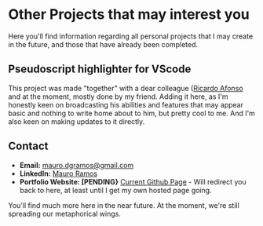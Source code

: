 # Other Projects that may interest you

Here you'll find information regarding all personal projects that I may create in the future, and those that have already been completed.

## Pseudoscript highlighter for VScode

This project was made "together" with a dear colleague ([Ricardo Afonso](https://github.com/ricardo-afonso) and at the moment, mostly done by my friend. Adding it here, as I'm honestly keen on broadcasting his abilities and features that may appear basic and nothing to write home about to him, but pretty cool to me. And I'm also keen on making updates to it directly.

## Contact

- **Email:** [mauro.dgramos@gmail.com](mailto:ymauro.dgramos@gmail.com)
- **LinkedIn:** [Mauro Ramos](https://www.linkedin.com/in/maurograndaoramos/)
- **Portfolio Website: [PENDING}** [Current Github Page](https://github.com/maurograndaoramos/Resume_4U) - Will redirect you back to here, at least until I get my own hosted page going.

You'll find much more here in the near future. At the moment, we're still spreading our metaphorical wings.

